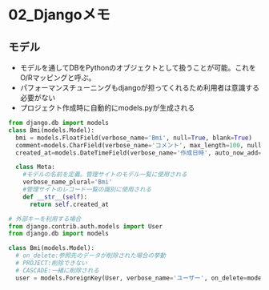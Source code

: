 # 02_Djangoメモ
## モデル
+ モデルを通してDBをPythonのオブジェクトとして扱うことが可能。これをO/Rマッピングと呼ぶ。
+ パフォーマンスチューニングもdjangoが担ってくれるため利用者は意識する必要がない
+ プロジェクト作成時に自動的にmodels.pyが生成される
```python
from django.db import models
class Bmi(models.Model):
  bmi = models.FloatField(verbose_name='Bmi', null=True, blank=True)
  comment=models.CharField(verbose_name='コメント', max_length=100, null=True, blank=True)
  created_at=models.DateTimeField(verbose_name='作成日時', auto_now_add=True)

  class Meta:
    #モデルの名前を定義。管理サイトのモデル一覧に使用される
    verbose_name_plural='Bmi'
    #管理サイトのレコード一覧の識別に使用される
    def __str__(self):
      return self.created_at
```

```python
# 外部キーを利用する場合
from django.contrib.auth.models import User
from django.db import models

class Bmi(models.Model):
  # on_delete:参照先のデータが削除された場合の挙動
  # PROJECT:削除できない
  # CASCADE:一緒に削除される
  user = models.ForeignKey(User, verbose_name='ユーザー', on_delete=models.PROJECT)
```
